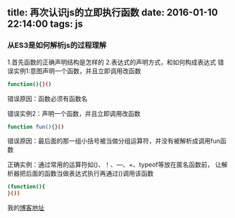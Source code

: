 

title: 再次认识js的立即执行函数
date: 2016-01-10 22:14:00
tags: js
---
### 从ES3是如何解析js的过程理解 
1.首先函数的正确声明结构是怎样的
2.表达式的声明方式，和如何构成表达式<!--more-->
错误实例1:意图声明一个函数，并且立即调用改函数
```bash
function(){}()
```
错误原因：函数必须有函数名

错误实例2：声明一个函数，并且立即调用改函数
```bash
function fun(){}()
```
错误原因：最后面的那一组小括号被当做分组运算符，并没有被解析成调用fun函数

正确实例：通过常用的运算符如()、！、—、+、typeof等放在匿名函数前，
让解析器把后面的函数当做表达式执行再通过()调用该函数
```bash
(function(){
}())
```
我的[博客地址](http://www.iwooto.com)


